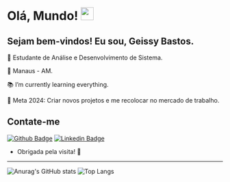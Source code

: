# Olá, Mundo!  <img src=https://github.com/TheDudeThatCode/TheDudeThatCode/blob/master/Assets/Earth.gif width="30">
 

## Sejam bem-vindos! Eu sou, Geissy Bastos.

 

📖 Estudante de Análise e Desenvolvimento de Sistema.

📍 Manaus - AM.

📚 I’m currently learning everything.

📌 Meta 2024: Criar novos projetos e me recolocar no mercado de trabalho.

 

## Contate-me

[![Github Badge](https://img.shields.io/badge/-Github-000?style=flat-square&logo=Github&logoColor=white&link=LINK_GIT)](https://github.com/geissybastoss)
[![Linkedin Badge](https://img.shields.io/badge/-LinkedIn-blue?style=flat-square&logo=Linkedin&logoColor=white&link=LINK_LINKEDIN)](https://www.linkedin.com/in/geissybastos/)

- Obrigada pela visita! 🤝

----------------------------------------------------------------------------------

![Anurag's GitHub stats](https://github-readme-stats.vercel.app/api?username=geissybastoss&show_icons=true&theme=radical)
![Top Langs](https://github-readme-stats.vercel.app/api/top-langs/?username=geissybastoss&layout=compact)


